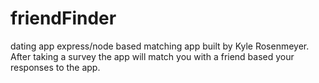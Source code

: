 # friendFinder
dating app
express/node based matching app built by Kyle Rosenmeyer. After taking a survey the app will match you with a friend based your responses to the app.

